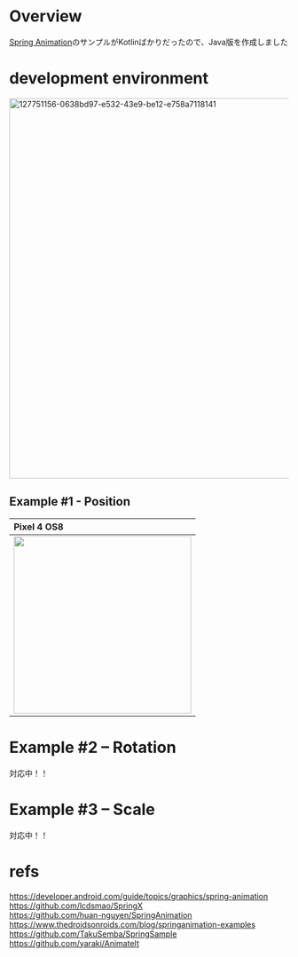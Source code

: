 # Overview

[Spring Animation](https://developer.android.com/guide/topics/graphics/spring-animation)のサンプルがKotlinばかりだったので、Java版を作成しました<br>

# development environment

<img width="686" alt="127751156-0638bd97-e532-43e9-be12-e758a7118141" src="https://user-images.githubusercontent.com/16476224/134197148-9a8d0c73-2257-49e0-a198-ee0f92cdf4bd.png">

## Example #1 - Position
| Pixel 4 OS8 |
|:---|
|<img src="https://user-images.githubusercontent.com/16476224/137122147-3233a4fb-b07f-49a1-be5c-6216b45ad3e8.gif" width=320 /> 

# Example #2 – Rotation

対応中！！

# Example #3 – Scale

対応中！！



# refs
https://developer.android.com/guide/topics/graphics/spring-animation<br>
https://github.com/lcdsmao/SpringX<br>
https://github.com/huan-nguyen/SpringAnimation<br>
https://www.thedroidsonroids.com/blog/springanimation-examples<br>
https://github.com/TakuSemba/SpringSample<br>
https://github.com/yaraki/AnimateIt<br>
